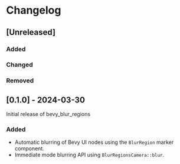 # Changelog

## [Unreleased]

### Added

### Changed

### Removed

## [0.1.0] - 2024-03-30

Initial release of bevy_blur_regions

### Added

- Automatic blurring of Bevy UI nodes using the `BlurRegion` marker component.
- Immediate mode blurring API using `BlurRegionsCamera::blur`.
